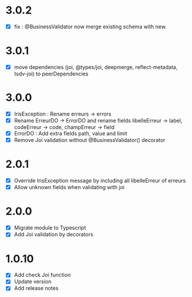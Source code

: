 # 3.0.2
- [x] fix : @BusinessValidator now merge existing schema with new.

# 3.0.1
- [x] move dependencies (joi, @types/joi, deepmerge, reflect-metadata, tsdv-joi) to peerDependencies

# 3.0.0
- [x] IrisException : Rename erreurs -> errors
- [x] Rename ErreurDO -> ErrorDO and rename fields libelleErreur -> label, codeErreur -> code, champErreur -> field
- [x] ErrorDO : Add extra fields path, value and limit
- [x] Remove Joi validation without @BusinessValidator() decorator

# 2.0.1
- [x] Override IrisException message by including all libelleErreur of erreurs
- [x] Allow unknown fields when validating with joi

# 2.0.0
- [x] Migrate module to Typescript
- [x] Add Joi validation by decorators

# 1.0.10
- [x] Add check Joi function
- [x] Update version
- [x] Add release notes
